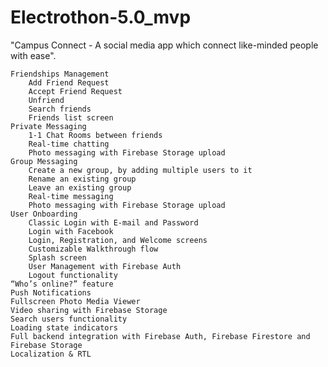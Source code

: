 # Electrothon-5.0_mvp
"Campus Connect - A social media app which connect like-minded people with ease".

    Friendships Management
        Add Friend Request
        Accept Friend Request
        Unfriend
        Search friends
        Friends list screen
    Private Messaging
        1-1 Chat Rooms between friends
        Real-time chatting
        Photo messaging with Firebase Storage upload
    Group Messaging
        Create a new group, by adding multiple users to it
        Rename an existing group
        Leave an existing group
        Real-time messaging
        Photo messaging with Firebase Storage upload
    User Onboarding
        Classic Login with E-mail and Password
        Login with Facebook
        Login, Registration, and Welcome screens
        Customizable Walkthrough flow
        Splash screen
        User Management with Firebase Auth
        Logout functionality
    “Who’s online?” feature
    Push Notifications
    Fullscreen Photo Media Viewer
    Video sharing with Firebase Storage
    Search users functionality
    Loading state indicators
    Full backend integration with Firebase Auth, Firebase Firestore and Firebase Storage
    Localization & RTL

